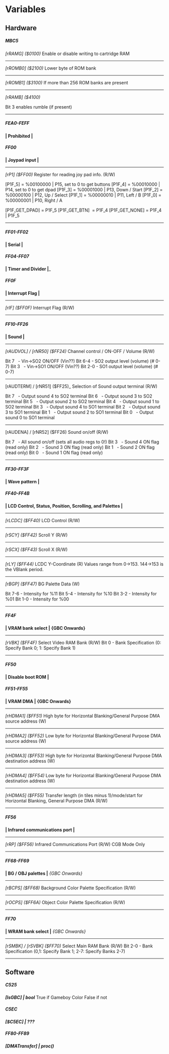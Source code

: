 # Variables
## Hardware
##### MBC5
_[rRAMG] ($0100)_
Enable or disable writing to cartridge RAM

---

_[rROMB0] ($2100)_
Lower byte of ROM bank

---

_[rROMB1] ($3100)_
If more than 256 ROM banks are present

---

_[rRAMB] ($4100)_

Bit 3 enables rumble (if present)

---
##### FEA0-FEFF
__| Prohibited |__
##### FF00 
__| Joypad input |__

---

_[rP1] ($FF00)_
Register for reading joy pad info. (R/W)

[P1F_5] = %00100000 | P15, set to 0 to get buttons
[P1F_4] = %00010000 | P14, set to 0 to get dpad
[P1F_3] = %00001000 | P13, Down / Start
[P1F_2] = %00000100 | P12, Up / Select
[P1F_1] = %00000010 | P11, Left / B
[P1F_0] = %00000001 | P10, Right / A

[P1F_GET_DPAD] = P1F_5
[P1F_GET_BTN]  = P1F_4
[P1F_GET_NONE] = P1F_4 | P1F_5

---

##### FF01-FF02
__| Serial |__
##### FF04-FF07
__| Timer and Divider |___
##### FF0F
__| Interrupt Flag |__

---

_[rIF] ($FF0F)_
Interrupt Flag (R/W)

---

##### FF10-FF26
__| Sound |__

---

_[rAUDVOL] / [rNR50] ($FF24)_
Channel control / ON-OFF / Volume (R/W)

Bit 7   - Vin->SO2 ON/OFF (Vin??)
Bit 6-4 - SO2 output level (volume) (# 0-7)
Bit 3   - Vin->SO1 ON/OFF (Vin??)
Bit 2-0 - SO1 output level (volume) (# 0-7)

---

[rAUDTERM] / [rNR51] ($FF25)_
Selection of Sound output terminal (R/W)

Bit 7   - Output sound 4 to SO2 terminal
Bit 6   - Output sound 3 to SO2 terminal
Bit 5   - Output sound 2 to SO2 terminal
Bit 4   - Output sound 1 to SO2 terminal
Bit 3   - Output sound 4 to SO1 terminal
Bit 2   - Output sound 3 to SO1 terminal
Bit 1   - Output sound 2 to SO1 terminal
Bit 0   - Output sound 0 to SO1 terminal

---

[rAUDENA] / [rNR52] ($FF26)
Sound on/off (R/W)

Bit 7   - All sound on/off (sets all audio regs to 0!)
Bit 3   - Sound 4 ON flag (read only)
Bit 2   - Sound 3 ON flag (read only)
Bit 1   - Sound 2 ON flag (read only)
Bit 0   - Sound 1 ON flag (read only)

---

##### FF30-FF3F
__| Wave pattern |__
##### FF40-FF4B
__| LCD Control, Status, Position, Scrolling, and Palettes |__

---

_[rLCDC] ($FF40)_
LCD Control (R/W)

---

_[rSCY] ($FF42)_
Scroll Y (R/W)

---

_[rSCX] ($FF43)_
Scroll X (R/W)

---

_[rLY] ($FF44)_
LCDC Y-Coordinate (R)
Values range from 0->153. 144->153 is the VBlank period.

---

_[rBGP] ($FF47)_
BG Palette Data (W)

Bit 7-6 - Intensity for %11
Bit 5-4 - Intensity for %10
Bit 3-2 - Intensity for %01
Bit 1-0 - Intensity for %00

--- 

##### FF4F
__| VRAM bank select |__
__{GBC Onwards}__

---

_[rVBK] ($FF4F)_
Select Video RAM Bank (R/W)
Bit 0 - Bank Specification (0: Specify Bank 0; 1: Specify Bank 1)

---

##### FF50
__| Disable boot ROM |__
##### FF51-FF55
__| VRAM DMA |__
__{GBC Onwards}__

---

_[rHDMA1] ($FF51)_
High byte for Horizontal Blanking/General Purpose DMA source address (W)

---

_[rHDMA2] ($FF52)_
Low byte for Horizontal Blanking/General Purpose DMA source address (W)

---

_[rHDMA3] ($FF53)_
High byte for Horizontal Blanking/General Purpose DMA destination address (W)

---

_[rHDMA4] ($FF54)_
Low byte for Horizontal Blanking/General Purpose DMA destination address (W)

---

_[rHDMA5] ($FF55)_
Transfer length (in tiles minus 1)/mode/start for Horizontal Blanking, General Purpose DMA (R/W)

---
##### FF56
__| Infrared communications port |__

---

_[rRP] ($FF56)_
Infrared Communications Port (R/W)
CGB Mode Only

---

##### FF68-FF69
__| BG / OBJ palettes |__
_{GBC Onwards}_

---

_[rBCPS] ($FF68)_
Background Color Palette Specification (R/W)

---

_[rOCPS] ($FF6A)_
Object Color Palette Specification (R/W)

---
##### FF70
__| WRAM bank select |__
_{GBC Onwards}_

---

_[rSMBK] / [rSVBK] ($FF70)_
Select Main RAM Bank (R/W)
Bit 2-0 - Bank Specification (0,1: Specify Bank 1; 2-7: Specify Banks 2-7)

---

## Software
##### C525
___[IsGBC] | bool___
True if Gameboy Color
False if not

##### C5EC
___[$C5EC] | ???___

##### FF80-FF89
___[DMATransfer] | proc()___

